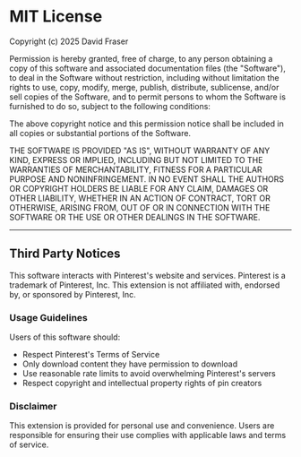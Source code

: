# MIT License

Copyright (c) 2025 David Fraser

Permission is hereby granted, free of charge, to any person obtaining a copy
of this software and associated documentation files (the "Software"), to deal
in the Software without restriction, including without limitation the rights
to use, copy, modify, merge, publish, distribute, sublicense, and/or sell
copies of the Software, and to permit persons to whom the Software is
furnished to do so, subject to the following conditions:

The above copyright notice and this permission notice shall be included in all
copies or substantial portions of the Software.

THE SOFTWARE IS PROVIDED "AS IS", WITHOUT WARRANTY OF ANY KIND, EXPRESS OR
IMPLIED, INCLUDING BUT NOT LIMITED TO THE WARRANTIES OF MERCHANTABILITY,
FITNESS FOR A PARTICULAR PURPOSE AND NONINFRINGEMENT. IN NO EVENT SHALL THE
AUTHORS OR COPYRIGHT HOLDERS BE LIABLE FOR ANY CLAIM, DAMAGES OR OTHER
LIABILITY, WHETHER IN AN ACTION OF CONTRACT, TORT OR OTHERWISE, ARISING FROM,
OUT OF OR IN CONNECTION WITH THE SOFTWARE OR THE USE OR OTHER DEALINGS IN THE
SOFTWARE.

---

## Third Party Notices

This software interacts with Pinterest's website and services. Pinterest is a trademark of Pinterest, Inc. This extension is not affiliated with, endorsed by, or sponsored by Pinterest, Inc.

### Usage Guidelines

Users of this software should:
- Respect Pinterest's Terms of Service
- Only download content they have permission to download
- Use reasonable rate limits to avoid overwhelming Pinterest's servers
- Respect copyright and intellectual property rights of pin creators

### Disclaimer

This extension is provided for personal use and convenience. Users are responsible for ensuring their use complies with applicable laws and terms of service.